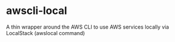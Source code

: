 # awscli-local
A thin wrapper around the AWS CLI to use AWS services locally via LocalStack (awslocal command)
